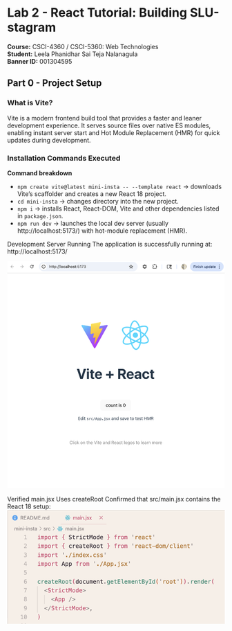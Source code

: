 # Lab 2 - React Tutorial: Building SLU-stagram

**Course:** CSCI-4360 / CSCI-5360: Web Technologies  
**Student:** Leela Phanidhar Sai Teja Nalanagula  
**Banner ID:** 001304595

## Part 0 - Project Setup

### What is Vite?

Vite is a modern frontend build tool that provides a faster and leaner development experience. It serves source files over native ES modules, enabling instant server start and Hot Module Replacement (HMR) for quick updates during development.

### Installation Commands Executed

**Command breakdown**

- `npm create vite@latest mini-insta -- --template react` → downloads Vite’s scaffolder and creates a new React 18 project.
- `cd mini-insta` → changes directory into the new project.
- `npm i` → installs React, React-DOM, Vite and other dependencies listed in `package.json`.
- `npm run dev` → launches the local dev server (usually http://localhost:5173/) with hot-module replacement (HMR).

Development Server Running
The application is successfully running at: http://localhost:5173/

![Part 0 – Dev Server Running](screenshots/Part_0_Server_running.png)

Verified main.jsx Uses createRoot
Confirmed that src/main.jsx contains the React 18 setup:
![Part 0 – main.jsx Uses createRoo](screenshots/Part_0_create_root.png)
